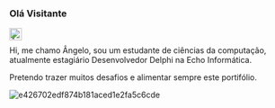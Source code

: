 ### Olá Visitante 
<a href="https://www.linkedin.com/in/devangelo/">
  <img align="left" alt="Ângelo Gonçalo LinkedIN" width="22px" src="https://raw.githubusercontent.com/peterthehan/peterthehan/master/assets/linkedin.svg" />
</a>


<br />

Hi, me chamo Ângelo, sou um estudante de ciências da computação, atualmente estagiário Desenvolvedor Delphi na Echo Informática.

Pretendo trazer muitos desafios e alimentar sempre este portifólio.

![e426702edf874b181aced1e2fa5c6cde](https://user-images.githubusercontent.com/45950068/115100093-cc406f00-9f10-11eb-8815-bcd6aa45d245.gif) 



